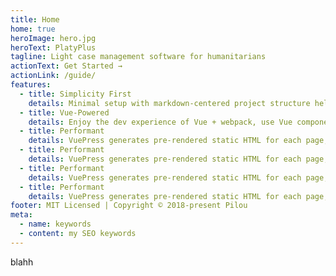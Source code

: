 ```yaml
---
title: Home
home: true
heroImage: hero.jpg
heroText: PlatyPlus
tagline: Light case management software for humanitarians
actionText: Get Started →
actionLink: /guide/
features:
  - title: Simplicity First
    details: Minimal setup with markdown-centered project structure helps you focus on writing.
  - title: Vue-Powered
    details: Enjoy the dev experience of Vue + webpack, use Vue components in markdown, and develop custom themes with Vue.
  - title: Performant
    details: VuePress generates pre-rendered static HTML for each page, and runs as an SPA once a page is loaded.
  - title: Performant
    details: VuePress generates pre-rendered static HTML for each page, and runs as an SPA once a page is loaded.
  - title: Performant
    details: VuePress generates pre-rendered static HTML for each page, and runs as an SPA once a page is loaded.
  - title: Performant
    details: VuePress generates pre-rendered static HTML for each page, and runs as an SPA once a page is loaded.
footer: MIT Licensed | Copyright © 2018-present Pilou
meta:
  - name: keywords
  - content: my SEO keywords
---
```


blahh

<!--
// TODO reviser le passage de vuepress beta à vuepress 1
 -->

